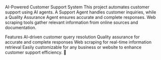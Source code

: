 AI-Powered Customer Support System
This project automates customer support using AI agents. A Support Agent handles customer inquiries, while a Quality Assurance Agent ensures accurate and complete responses. Web scraping tools gather relevant information from online sources and documentation.

Features
AI-driven customer query resolution
Quality assurance for accurate and complete responses
Web scraping for real-time information retrieval
Easily customizable for any business or website to enhance customer support efficiency. 🚀
